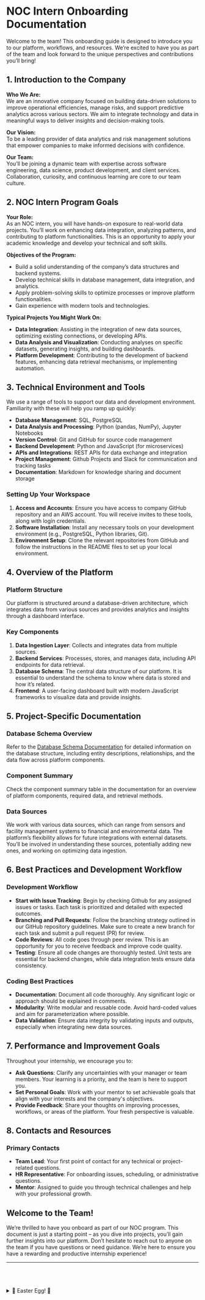 # NOC Intern Onboarding Documentation

Welcome to the team! This onboarding guide is designed to introduce you to our platform, workflows, and resources. We’re excited to have you as part of the team and look forward to the unique perspectives and contributions you’ll bring!

## 1. Introduction to the Company

**Who We Are:**  
We are an innovative company focused on building data-driven solutions to improve operational efficiencies, manage risks, and support predictive analytics across various sectors. We aim to integrate technology and data in meaningful ways to deliver insights and decision-making tools.

**Our Vision:**  
To be a leading provider of data analytics and risk management solutions that empower companies to make informed decisions with confidence.

**Our Team:**  
You’ll be joining a dynamic team with expertise across software engineering, data science, product development, and client services. Collaboration, curiosity, and continuous learning are core to our team culture.

## 2. NOC Intern Program Goals

**Your Role:**  
As an NOC intern, you will have hands-on exposure to real-world data projects. You’ll work on enhancing data integration, analyzing patterns, and contributing to platform functionalities. This is an opportunity to apply your academic knowledge and develop your technical and soft skills.

**Objectives of the Program:**

- Build a solid understanding of the company’s data structures and backend systems.
- Develop technical skills in database management, data integration, and analytics.
- Apply problem-solving skills to optimize processes or improve platform functionalities.
- Gain experience with modern tools and technologies.

**Typical Projects You Might Work On:**

- **Data Integration**: Assisting in the integration of new data sources, optimizing existing connections, or developing APIs.
- **Data Analysis and Visualization**: Conducting analyses on specific datasets, generating insights, and building dashboards.
- **Platform Development**: Contributing to the development of backend features, enhancing data retrieval mechanisms, or implementing automation.

## 3. Technical Environment and Tools

We use a range of tools to support our data and development environment. Familiarity with these will help you ramp up quickly:

- **Database Management**: SQL, PostgreSQL
- **Data Analysis and Processing**: Python (pandas, NumPy), Jupyter Notebooks
- **Version Control**: Git and GitHub for source code management
- **Backend Development**: Python and JavaScript (for microservices)
- **APIs and Integrations**: REST APIs for data exchange and integration
- **Project Management**: Github Projects and Slack for communication and tracking tasks
- **Documentation**: Markdown for knowledge sharing and document storage

### Setting Up Your Workspace

1. **Access and Accounts**: Ensure you have access to company GitHub repository and an AWS account. You will receive invites to these tools, along with login credentials.
2. **Software Installation**: Install any necessary tools on your development environment (e.g., PostgreSQL, Python libraries, Git).
3. **Environment Setup**: Clone the relevant repositories from GitHub and follow the instructions in the README files to set up your local environment.

## 4. Overview of the Platform

### Platform Structure

Our platform is structured around a database-driven architecture, which integrates data from various sources and provides analytics and insights through a dashboard interface.

### Key Components

1. **Data Ingestion Layer**: Collects and integrates data from multiple sources.
2. **Backend Services**: Processes, stores, and manages data, including API endpoints for data retrieval.
3. **Database Schema**: The central data structure of our platform. It is essential to understand the schema to know where data is stored and how it’s related.
4. **Frontend**: A user-facing dashboard built with modern JavaScript frameworks to visualize data and provide insights.

## 5. Project-Specific Documentation

### Database Schema Overview

Refer to the [Database Schema Documentation](/database_schema.md) for detailed information on the database structure, including entity descriptions, relationships, and the data flow across platform components.

### Component Summary

Check the component summary table in the documentation for an overview of platform components, required data, and retrieval methods.

### Data Sources

We work with various data sources, which can range from sensors and facility management systems to financial and environmental data. The platform’s flexibility allows for future integrations with external datasets. You’ll be involved in understanding these sources, potentially adding new ones, and working on optimizing data ingestion.

## 6. Best Practices and Development Workflow

### Development Workflow

- **Start with Issue Tracking**: Begin by checking Github for any assigned issues or tasks. Each task is prioritized and detailed with expected outcomes.
- **Branching and Pull Requests**: Follow the branching strategy outlined in our GitHub repository guidelines. Make sure to create a new branch for each task and submit a pull request (PR) for review.
- **Code Reviews**: All code goes through peer review. This is an opportunity for you to receive feedback and improve code quality.
- **Testing**: Ensure all code changes are thoroughly tested. Unit tests are essential for backend changes, while data integration tests ensure data consistency.

### Coding Best Practices

- **Documentation**: Document all code thoroughly. Any significant logic or approach should be explained in comments.
- **Modularity**: Write modular and reusable code. Avoid hard-coded values and aim for parameterization where possible.
- **Data Validation**: Ensure data integrity by validating inputs and outputs, especially when integrating new data sources.

## 7. Performance and Improvement Goals

Throughout your internship, we encourage you to:

- **Ask Questions**: Clarify any uncertainties with your manager or team members. Your learning is a priority, and the team is here to support you.
- **Set Personal Goals**: Work with your mentor to set achievable goals that align with your interests and the company's objectives.
- **Provide Feedback**: Share your thoughts on improving processes, workflows, or areas of the platform. Your fresh perspective is valuable.

## 8. Contacts and Resources

### Primary Contacts

- **Team Lead**: Your first point of contact for any technical or project-related questions.
- **HR Representative**: For onboarding issues, scheduling, or administrative questions.
- **Mentor**: Assigned to guide you through technical challenges and help with your professional growth.

## Welcome to the Team!

We’re thrilled to have you onboard as part of our NOC program. This document is just a starting point – as you dive into projects, you’ll gain further insights into our platform. Don’t hesitate to reach out to anyone on the team if you have questions or need guidance. We’re here to ensure you have a rewarding and productive internship experience!

---

<br/>
<br/>
<br/>

<details>
  <summary>🎉 Easter Egg! 🎉</summary>

Hey there, curious explorer! You've stumbled upon a hidden gem. I'm **Javian Ng**, your friendly neighborhood machine learning and software engineer. If you're reading this, I'm probably off on my next adventure, but I'm thrilled to have you here at **PARAMETRIKS**!

🚀 **About Me**:
I'm passionate about leveraging IoT technology and predictive algorithms to shake up the insurance industry. This documentation is my brainchild, started on 25 October 2024. It's designed to be your trusty guide as you navigate your internship here.

> **Pro Tip:** My role was a software engineer and machine learning engineer, so some details might be super techy. If you're in a different role, just roll with it!

🎯 **Connect with Me**

- **LinkedIn**: [Javian Ng](https://www.linkedin.com/in/javianngzh/)
- **GitHub**: [GitHub](https://github.com/javianng)
- **Website**: [Website](https://www.javianng.com)
- **My Photos???**: [My Photos](https://photography-website-v2.vercel.app/)

---

Remember, the journey of a thousand miles begins with a single step... or a single line of code. Happy coding! 🧑‍💻✨

P.S. I kick started this entire documentation! Enjoy the adventure! 🚀

</details>
